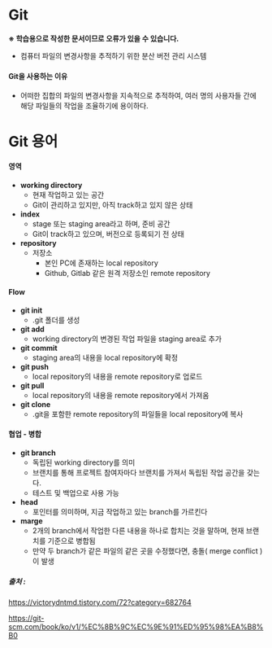 # Git

**※ 학습용으로 작성한 문서이므로 오류가 있을 수 있습니다.**

-  컴퓨터 파일의 변경사항을 추적하기 위한 분산 버전 관리 시스템

#### Git을 사용하는 이유

- 어떠한 집합의 파일의 변경사항을 지속적으로 추적하여, 여러 명의 사용자들 간에 해당 파일들의 작업을 조율하기에 용이하다.



# Git 용어

#### 영역

- **working directory**
  - 현재 작업하고 있는 공간
  - Git이 관리하고 있지만, 아직 track하고 있지 않은 상태
- **index**
  - stage 또는 staging area라고 하며, 준비 공간
  - Git이 track하고 있으며, 버전으로 등록되기 전 상태
- **repository**
  - 저장소
    - 본인 PC에 존재하는 local repository
    - Github, Gitlab 같은 원격 저장소인 remote repository



#### Flow

- **git init**
  - .git 폴더를 생성
- **git add**
  - working directory의 변경된 작업 파일을 staging area로 추가
- **git commit**
  - staging area의 내용을 local repository에 확정
- **git push**
  - local repository의 내용을 remote repository로 업로드
- **git pull**
  - local repository의 내용을 remote repository에서 가져옴
- **git clone**
  - .git을 포함한 remote repository의 파일들을 local repository에 복사



#### 협업 - 병합

- **git branch**
  - 독립된 working directory를 의미
  - 브랜치를 통해 프로젝트 참여자마다 브랜치를 가져서 독립된 작업 공간을 갖는다.
  - 테스트 및 백업으로 사용 가능
- **head**
  - 포인터를 의미하며, 지금 작업하고 있는 branch를 가르킨다
- **marge**
  - 2개의 branch에서 작업한 다른 내용을 하나로 합치는 것을 말하며, 현재 브랜치를 기준으로 병합됨
  - 만약 두 branch가 같은 파일의 같은 곳을 수정했다면, 충돌( merge conflict )이 발생





##### 출처 :

https://victorydntmd.tistory.com/72?category=682764

https://git-scm.com/book/ko/v1/%EC%8B%9C%EC%9E%91%ED%95%98%EA%B8%B0

